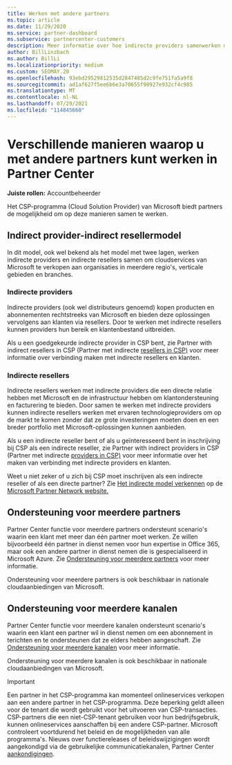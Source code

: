 ```yaml
---
title: Werken met andere partners
ms.topic: article
ms.date: 11/29/2020
ms.service: partner-dashboard
ms.subservice: partnercenter-customers
description: Meer informatie over hoe indirecte providers samenwerken met indirecte resellers in het Cloud Solution Provider (CSP) en bepalen welke rol het meest voor u is.
author: BillLinzbach
ms.author: BillLi
ms.localizationpriority: medium
ms.custom: SEOMAY.20
ms.openlocfilehash: 93ebd29529812535d2847485d2c9fe751fa5a9f8
ms.sourcegitcommit: ad1af627f5ee6b6e3a70655f90927e932cf4c985
ms.translationtype: MT
ms.contentlocale: nl-NL
ms.lasthandoff: 07/29/2021
ms.locfileid: "114845660"
---
```

# <a name="different-ways-you-can-work-with-other-partners-in-partner-center"></a>Verschillende manieren waarop u met andere partners kunt werken in Partner Center

**Juiste rollen:** Accountbeheerder

Het CSP-programma (Cloud Solution Provider) van Microsoft biedt partners de mogelijkheid om op deze manieren samen te werken.

## <a name="indirect-provider-indirect-reseller-model"></a>Indirect provider-indirect resellermodel

In dit model, ook wel bekend als het model met twee lagen, werken indirecte providers en indirecte resellers samen om cloudservices van Microsoft te verkopen aan organisaties in meerdere regio's, verticale gebieden en branches.

### <a name="indirect-providers"></a>Indirecte providers

Indirecte providers (ook wel distributeurs genoemd) kopen producten en abonnementen rechtstreeks van Microsoft en bieden deze oplossingen vervolgens aan klanten via resellers. Door te werken met indirecte resellers kunnen providers hun bereik en klantenbestand uitbreiden.

Als u een goedgekeurde indirecte provider in CSP bent, zie Partner with indirect resellers in CSP (Partner met indirecte [resellers in CSP)](indirect-provider-tasks-in-partner-center.md) voor meer informatie over verbinding maken met indirecte resellers en klanten.

### <a name="indirect-resellers"></a>Indirecte resellers

Indirecte resellers werken met indirecte providers die een directe relatie hebben met Microsoft en de infrastructuur hebben om klantondersteuning en facturering te bieden. Door samen te werken met indirecte providers kunnen indirecte resellers werken met ervaren technologieproviders om op de markt te komen zonder dat ze grote investeringen moeten doen en een breder portfolio met Microsoft-oplossingen kunnen aanbieden.

Als u een indirecte reseller bent of als u geïnteresseerd bent in inschrijving bij CSP als een indirecte reseller, zie Partner with indirect providers in CSP (Partner met indirecte [providers in CSP)](indirect-reseller-tasks-in-partner-center.md) voor meer informatie over het maken van verbinding met indirecte providers en klanten.

Weet u niet zeker of u zich bij CSP moet inschrijven als een indirecte reseller of als een directe partner? Zie [Het indirecte model verkennen](https://partner.microsoft.com/cloud-solution-provider/indirect) op de [Microsoft Partner Network website.](https://partner.microsoft.com)

## <a name="multi-partner-support"></a>Ondersteuning voor meerdere partners

Partner Center functie voor meerdere partners ondersteunt scenario's waarin een klant met meer dan één partner moet werken. Ze willen bijvoorbeeld één partner in dienst nemen voor hun expertise in Office 365, maar ook een andere partner in dienst nemen die is gespecialiseerd in Microsoft Azure. Zie [Ondersteuning voor meerdere partners](multipartner.md) voor meer informatie.

Ondersteuning voor meerdere partners is ook beschikbaar in nationale cloudaanbiedingen van Microsoft.

## <a name="multi-channel-support"></a>Ondersteuning voor meerdere kanalen

Partner Center functie voor meerdere kanalen ondersteunt scenario's waarin een klant een partner wil in dienst nemen om een abonnement in terichten en te ondersteunen dat ze elders hebben aangeschaft. Zie [Ondersteuning voor meerdere kanalen](multichannel.md) voor meer informatie.

Ondersteuning voor meerdere kanalen is ook beschikbaar in nationale cloudaanbiedingen van Microsoft.

> [!IMPORTANT]  
> Een partner in het CSP-programma kan momenteel onlineservices verkopen aan een andere partner in het CSP-programma. Deze beperking geldt alleen voor de tenant die wordt gebruikt voor het uitvoeren van CSP-transacties. CSP-partners die een niet-CSP-tenant gebruiken voor hun bedrijfsgebruik, kunnen onlineservices aanschaffen bij een andere CSP-partner. Microsoft controleert voortdurend het beleid en de mogelijkheden van alle programma's. Nieuws over functiereleases of beleidswijzigingen wordt aangekondigd via de gebruikelijke communicatiekanalen, Partner Center [aankondigingen](announcements/index.md).
